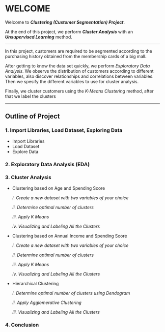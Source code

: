 # WELCOME

Welcome to ***Clustering (Customer Segmentation) Project***.

At the end of this project, we perform ***Cluster Analysis*** with an ***Unsupervised Learning*** method.

---

In this project, customers are required to be segmented according to the purchasing history obtained from the membership cards of a big mall.

After getting to know the data set quickly, we perform *Exploratory Data Analysis*. We observe the distribution of customers according to different variables, also discover relationships and correlations between variables. Then we spesify the different variables to use for cluster analysis.

Finally, we cluster customers using the *K-Means Clustering* method, after that we label the clusters

---

## Outline of Project

### 1. Import Libraries, Load Dataset, Exploring Data

- Import Libraries
- Load Dataset
- Explore Data

### 2. Exploratory Data Analysis (EDA)

### 3. Cluster Analysis

- Clustering based on Age and Spending Score

    *i. Create a new dataset with two variables of your choice*

    *ii. Determine optimal number of clusters*

    *iii. Apply K Means*

    *iv. Visualizing and Labeling All the Clusters*

- Clustering based on Annual Income and Spending Score

    *i. Create a new dataset with two variables of your choice*

    *ii. Determine optimal number of clusters*

    *iii. Apply K Means*

    *iv. Visualizing and Labeling All the Clusters*

- Hierarchical Clustering

    *i. Determine optimal number of clusters using Dendogram*

    *ii. Apply Agglomerative Clustering*

    *iii. Visualizing and Labeling All the Clusters*

### 4. Conclusion
